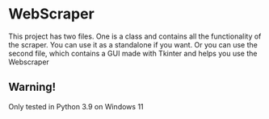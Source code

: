 # WebScraper
This project has two files. One is a class and contains all the functionality of the scraper. You can use it as a standalone if you want. Or you can use the second file, which contains a GUI made with Tkinter and helps you use the Webscraper

## Warning!
Only tested in Python 3.9 on Windows 11
